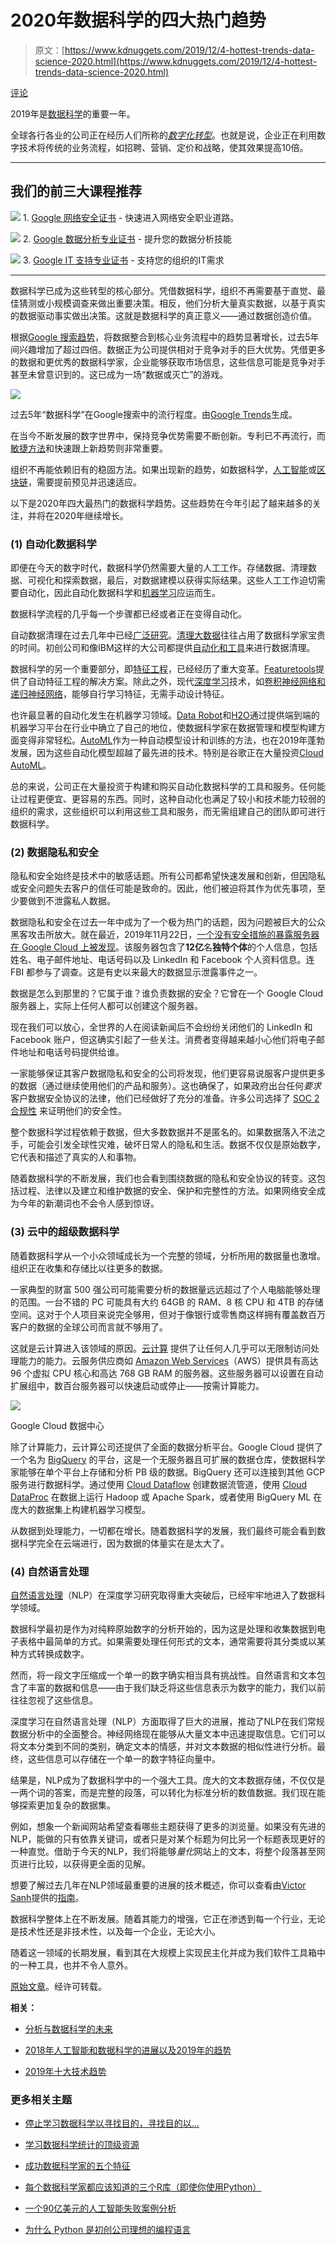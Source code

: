 # 2020年数据科学的四大热门趋势

> 原文：[https://www.kdnuggets.com/2019/12/4-hottest-trends-data-science-2020.html](https://www.kdnuggets.com/2019/12/4-hottest-trends-data-science-2020.html)

[评论](#comments)

2019年是[数据科学](https://en.wikipedia.org/wiki/Data_science)的重要一年。

全球各行各业的公司正在经历人们所称的[*数字化转型*](https://www.salesforce.com/products/platform/what-is-digital-transformation/)。也就是说，企业正在利用数字技术将传统的业务流程，如招聘、营销、定价和战略，使其效果提高10倍。

* * *

## 我们的前三大课程推荐

![](../Images/0244c01ba9267c002ef39d4907e0b8fb.png) 1\. [Google 网络安全证书](https://www.kdnuggets.com/google-cybersecurity) - 快速进入网络安全职业道路。

![](../Images/e225c49c3c91745821c8c0368bf04711.png) 2\. [Google 数据分析专业证书](https://www.kdnuggets.com/google-data-analytics) - 提升您的数据分析技能

![](../Images/0244c01ba9267c002ef39d4907e0b8fb.png) 3\. [Google IT 支持专业证书](https://www.kdnuggets.com/google-itsupport) - 支持您的组织的IT需求

* * *

数据科学已成为这些转型的核心部分。凭借数据科学，组织不再需要基于直觉、最佳猜测或小规模调查来做出重要决策。相反，他们分析大量真实数据，以基于真实的数据驱动事实做出决策。这就是数据科学的真正意义——通过数据创造价值。

根据[Google 搜索趋势](https://trends.google.com/trends/explore?date=today%205-y&q=Data%20Science)，将数据整合到核心业务流程中的趋势显著增长，过去5年间兴趣增加了超过四倍。数据正为公司提供相对于竞争对手的巨大优势。凭借更多的数据和更优秀的数据科学家，企业能够获取市场信息，这些信息可能是竞争对手甚至未曾意识到的。这已成为一场“数据或灭亡”的游戏。

![](../Images/14b9583c63c24ecbe73cabee0e3dd6f2.png)

过去5年“数据科学”在Google搜索中的流行程度。由[Google Trends](https://trends.google.com/trends/explore?date=today%205-y&q=Data%20Science)生成。

在当今不断发展的数字世界中，保持竞争优势需要不断创新。专利已不再流行，而[敏捷方法](https://linchpinseo.com/the-agile-method/)和快速跟上新趋势则非常重要。

组织不再能依赖旧有的稳固方法。如果出现新的趋势，如数据科学，[人工智能](https://www.britannica.com/technology/artificial-intelligence)或[区块链](https://en.wikipedia.org/wiki/Blockchain)，需要提前预见并迅速适应。

以下是2020年四大最热门的数据科学趋势。这些趋势在今年引起了越来越多的关注，并将在2020年继续增长。

### (1) 自动化数据科学

即便在今天的数字时代，数据科学仍然需要大量的人工工作。存储数据、清理数据、可视化和探索数据，最后，对数据建模以获得实际结果。这些人工工作迫切需要自动化，因此自动化数据科学和[机器学习](https://en.wikipedia.org/wiki/Machine_learning)应运而生。

数据科学流程的几乎每一个步骤都已经或者正在变得自动化。

自动数据清理在过去几年中已经[广泛研究](https://cudbg.github.io/lab/cleaning)。[清理大数据](https://rapidminer.com/blog/data-prep-time-consuming-tedious/)往往占用了数据科学家宝贵的时间。初创公司和像IBM这样的大公司都提供[自动化和工具](https://www.softwareadvice.com/ca/bi/data-cleaning-comparison/)来进行数据清理。

数据科学的另一个重要部分，即[特征工程](https://en.wikipedia.org/wiki/Feature_engineering)，已经经历了重大变革。[Featuretools](https://www.featuretools.com/)提供了自动特征工程的解决方案。除此之外，现代[深度学习](https://en.wikipedia.org/wiki/Deep_learning)技术，如[卷积神经网络和递归神经网络](https://towardsdatascience.com/understanding-neural-networks-from-neuron-to-rnn-cnn-and-deep-learning-cd88e90e0a90)，能够自行学习特征，无需手动设计特征。

也许最显著的自动化发生在机器学习领域。[Data Robot](https://www.datarobot.com/)和[H2O](https://www.h2o.ai/solutions/)通过提供端到端的机器学习平台在行业中确立了自己的地位，使数据科学家在数据管理和模型构建方面变得非常轻松。[AutoML](https://en.wikipedia.org/wiki/Automated_machine_learning)作为一种自动模型设计和训练的方法，也在2019年蓬勃发展，因为这些自动化模型超越了最先进的技术。特别是谷歌正在大量投资[Cloud AutoML](https://cloud.google.com/automl/)。

总的来说，公司正在大量投资于构建和购买自动化数据科学的工具和服务。任何能让过程更便宜、更容易的东西。同时，这种自动化也满足了较小和技术能力较弱的组织的需求，这些组织可以利用这些工具和服务，而无需组建自己的团队即可进行数据科学。

### (2) 数据隐私和安全

隐私和安全始终是技术中的敏感话题。所有公司都希望快速发展和创新，但因隐私或安全问题失去客户的信任可能是致命的。因此，他们被迫将其作为优先事项，至少要做到不泄露私人数据。

数据隐私和安全在过去一年中成为了一个极为热门的话题，因为问题被巨大的公众黑客攻击所放大。就在最近，2019年11月22日，[一个没有安全措施的暴露服务器在 Google Cloud 上被发现](https://siliconangle.com/2019/11/22/1-2b-account-records-stolen-latest-serious-data-hack/)。该服务器包含了**12亿**名**独特个体**的个人信息，包括姓名、电子邮件地址、电话号码以及 LinkedIn 和 Facebook 个人资料信息。连 FBI 都参与了调查。这是有史以来最大的数据显示泄露事件之一。

数据是怎么到那里的？它属于谁？谁负责数据的安全？它曾在一个 Google Cloud 服务器上，实际上任何人都可以创建这个服务器。

现在我们可以放心，全世界的人在阅读新闻后不会纷纷关闭他们的 LinkedIn 和 Facebook 账户，但这确实引起了一些关注。消费者变得越来越小心他们将电子邮件地址和电话号码提供给谁。

一家能够保证其客户数据隐私和安全的公司将发现，他们更容易说服客户提供更多的数据（通过继续使用他们的产品和服务）。这也确保了，如果政府出台任何*要求*客户数据安全协议的法律，他们已经做好了充分的准备。许多公司选择了 [SOC 2 合规性](https://www.imperva.com/learn/data-security/soc-2-compliance/) 来证明他们的安全性。

整个数据科学过程依赖于数据，但大多数数据并不是匿名的。如果数据落入不法之手，可能会引发全球性灾难，破坏日常人的隐私和生活。数据不仅仅是原始数字，它代表和描述了真实的人和事物。

随着数据科学的不断发展，我们也会看到围绕数据的隐私和安全协议的转变。这包括过程、法律以及建立和维护数据的安全、保护和完整性的方法。如果网络安全成为今年的新潮词也不会令人感到惊讶。

### (3) 云中的超级数据科学

随着数据科学从一个小众领域成长为一个完整的领域，分析所用的数据量也激增。组织正在收集和存储比以往更多的数据。

一家典型的财富 500 强公司可能需要分析的数据量远远超过了个人电脑能够处理的范围。一台不错的 PC 可能具有大约 64GB 的 RAM、8 核 CPU 和 4TB 的存储空间。这对于个人项目来说完全够用，但对于像银行或零售商这样拥有覆盖数百万客户的数据的全球公司而言就不够用了。

这就是云计算进入该领域的原因。[云计算](https://www.pcmag.com/article/256563/what-is-cloud-computing) 提供了让任何人几乎可以无限制访问处理能力的能力。云服务供应商如 [Amazon Web Services](https://aws.amazon.com/)（AWS）提供具有高达 96 个虚拟 CPU 核心和高达 768 GB RAM 的服务器。这些服务器可以设置在自动扩展组中，数百台服务器可以快速启动或停止——按需计算能力。

![](../Images/5e0a1ec0ceb9d32454f0d59842f528cb.png)

Google Cloud 数据中心

除了计算能力，云计算公司还提供了全面的数据分析平台。Google Cloud 提供了一个名为 [BigQuery](https://cloud.google.com/bigquery/) 的平台，这是一个无服务器且可扩展的数据仓库，使数据科学家能够在单个平台上存储和分析 PB 级的数据。BigQuery 还可以连接到其他 GCP 服务进行数据科学。通过使用 [Cloud Dataflow](https://cloud.google.com/bigquery/) 创建数据流管道，使用 [Cloud DataProc](https://cloud.google.com/dataproc/) 在数据上运行 Hadoop 或 Apache Spark，或者使用 BigQuery ML 在庞大的数据集上构建机器学习模型。

从数据到处理能力，一切都在增长。随着数据科学的发展，我们最终可能会看到数据科学完全在云端进行，因为数据的体量实在是太大了。

### (4) 自然语言处理

[自然语言处理](https://en.wikipedia.org/wiki/Natural_language_processing)（NLP）在深度学习研究取得重大突破后，已经牢牢地进入了数据科学领域。

数据科学最初是作为对纯粹原始数字的分析开始的，因为这是处理和收集数据到电子表格中最简单的方式。如果需要处理任何形式的文本，通常需要将其分类或以某种方式转换成数字。

然而，将一段文字压缩成一个单一的数字确实相当具有挑战性。自然语言和文本包含了丰富的数据和信息——由于我们缺乏将这些信息表示为数字的能力，我们以前往往忽视了这些信息。

深度学习在自然语言处理（NLP）方面取得了巨大的进展，推动了NLP在我们常规数据分析中的全面整合。神经网络现在能够从大量文本中迅速提取信息。它们可以将文本分类到不同的类别，确定文本的情感，并对文本数据的相似性进行分析。最终，这些信息可以存储在一个单一的数字特征向量中。

结果是，NLP成为了数据科学中的一个强大工具。庞大的文本数据存储，不仅仅是一两个词的答案，而是完整的段落，可以转化为标准分析的数值数据。我们现在能够探索更加复杂的数据集。

例如，想象一个新闻网站希望查看哪些主题获得了更多的浏览量。如果没有先进的NLP，能做的只有依靠关键词，或者只是对某个标题为何比另一个标题表现更好的一种直觉。借助于今天的NLP，我们将能够*量化*网站上的文本，将整个段落甚至网页进行比较，以获得更全面的见解。

想要了解过去几年在NLP领域最重要的进展的技术概述，你可以查看由[Victor Sanh](https://medium.com/u/ac59742e5349?source=post_page-----3956cd9fc182----------------------)提供的[指南](https://medium.com/huggingface/the-best-and-most-current-of-modern-natural-language-processing-5055f409a1d1)。

数据科学整体上在不断发展。随着其能力的增强，它正在渗透到每一个行业，无论是技术性还是非技术性，以及每一个企业，无论大小。

随着这一领域的长期发展，看到其在大规模上实现民主化并成为我们软件工具箱中的一种工具，也并不令人意外。

[原始文章](https://medium.com/@george.seif94/3956cd9fc182)。经许可转载。

**相关：**

+   [分析与数据科学的未来](https://www.kdnuggets.com/2019/09/future-analytics-data-science.html)

+   [2018年人工智能和数据科学的进展以及2019年的趋势](https://www.kdnuggets.com/2019/02/ai-data-science-advances-trends.html)

+   [2019年十大技术趋势](https://www.kdnuggets.com/2019/02/top-10-technology-trends-2019.html)

### 更多相关主题

+   [停止学习数据科学以寻找目的，寻找目的以…](https://www.kdnuggets.com/2021/12/stop-learning-data-science-find-purpose.html)

+   [学习数据科学统计的顶级资源](https://www.kdnuggets.com/2021/12/springboard-top-resources-learn-data-science-statistics.html)

+   [成功数据科学家的五个特征](https://www.kdnuggets.com/2021/12/5-characteristics-successful-data-scientist.html)

+   [每个数据科学家都应该知道的三个R库（即使你使用Python）](https://www.kdnuggets.com/2021/12/three-r-libraries-every-data-scientist-know-even-python.html)

+   [一个90亿美元的人工智能失败案例分析](https://www.kdnuggets.com/2021/12/9b-ai-failure-examined.html)

+   [为什么 Python 是初创公司理想的编程语言](https://www.kdnuggets.com/2021/12/makes-python-ideal-programming-language-startups.html)
